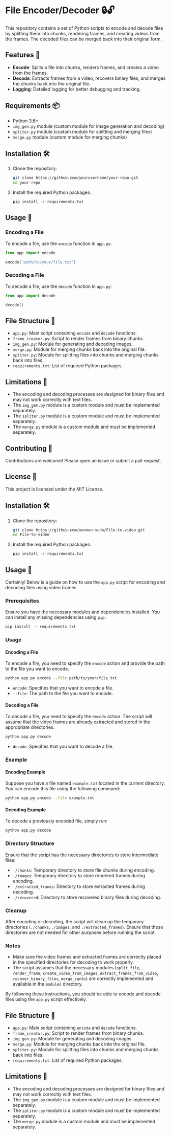 # File Encoder/Decoder 🔒🔓

This repository contains a set of Python scripts to encode and decode files by splitting them into chunks, rendering frames, and creating videos from the frames. The decoded files can be merged back into their original form.

## Features 🌟

- **Encode**: Splits a file into chunks, renders frames, and creates a video from the frames.
- **Decode**: Extracts frames from a video, recovers binary files, and merges the chunks back into the original file.
- **Logging**: Detailed logging for better debugging and tracking.

## Requirements 📦

- Python 3.6+
- `img_gen.py` module (custom module for image generation and decoding)
- `spliter.py` module (custom module for splitting and merging files)
- `merge.py` module (custom module for merging chunks)

## Installation 🛠️

1. Clone the repository:
   ```sh
   git clone https://github.com/yourusername/your-repo.git
   cd your-repo
   ```

2. Install the required Python packages:
   ```sh
   pip install -r requirements.txt
   ```

## Usage 🚀

### Encoding a File

To encode a file, use the `encode` function in `app.py`:

```python
from app import encode

encode('path/to/your/file.txt')
```

### Decoding a File

To decode a file, use the `decode` function in `app.py`:

```python
from app import decode

decode()
```

## File Structure 📁

- `app.py`: Main script containing `encode` and `decode` functions.
- `frame_creator.py`: Script to render frames from binary chunks.
- `img_gen.py`: Module for generating and decoding images.
- `merge.py`: Module for merging chunks back into the original file.
- `spliter.py`: Module for splitting files into chunks and merging chunks back into files.
- `requirements.txt`: List of required Python packages.

## Limitations 🚫

- The encoding and decoding processes are designed for binary files and may not work correctly with text files.
- The `img_gen.py` module is a custom module and must be implemented separately.
- The `spliter.py` module is a custom module and must be implemented separately.
- The `merge.py` module is a custom module and must be implemented separately.

## Contributing 🤝

Contributions are welcome! Please open an issue or submit a pull request.

## License 📜

This project is licensed under the MIT License. 



## Installation 🛠️

1. Clone the repository:
   ```sh
   git clone https://github.com/xennon-sudo/File-to-video.git
   cd File-to-video
   ```

2. Install the required Python packages:
   ```sh
   pip install -r requirements.txt
   ```

## Usage 🚀

Certainly! Below is a guide on how to use the `app.py` script for encoding and decoding files using video frames.

### Prerequisites
Ensure you have the necessary modules and dependencies installed. You can install any missing dependencies using `pip`:

```sh
pip install -r requirements.txt
```

### Usage

#### Encoding a File

To encode a file, you need to specify the `encode` action and provide the path to the file you want to encode.

```sh
python app.py encode --file path/to/your/file.txt
```

- `encode`: Specifies that you want to encode a file.
- `--file`: The path to the file you want to encode.

#### Decoding a File

To decode a file, you need to specify the `decode` action. The script will assume that the video frames are already extracted and stored in the appropriate directories.

```sh
python app.py decode
```

- `decode`: Specifies that you want to decode a file.

### Example

#### Encoding Example

Suppose you have a file named `example.txt` located in the current directory. You can encode this file using the following command:

```sh
python app.py encode --file example.txt
```

#### Decoding Example

To decode a previously encoded file, simply run:

```sh
python app.py decode
```

### Directory Structure

Ensure that the script has the necessary directories to store intermediate files:

- `./chunks`: Temporary directory to store file chunks during encoding.
- `./images`: Temporary directory to store rendered frames during encoding.
- `./extracted_frames`: Directory to store extracted frames during decoding.
- `./recovered`: Directory to store recovered binary files during decoding.

### Cleanup

After encoding or decoding, the script will clean up the temporary directories (`./chunks`, `./images`, and `./extracted_frames`). Ensure that these directories are not needed for other purposes before running the script.

### Notes

- Make sure the video frames and extracted frames are correctly placed in the specified directories for decoding to work properly.
- The script assumes that the necessary modules (`split_file`, `render_frame`, `create_video_from_images`, `extract_frames_from_video`, `recover_binary_files`, `merge_cunks`) are correctly implemented and available in the `modules` directory.

By following these instructions, you should be able to encode and decode files using the `app.py` script effectively.

## File Structure 📁

- `app.py`: Main script containing `encode` and `decode` functions.
- `frame_creator.py`: Script to render frames from binary chunks.
- `img_gen.py`: Module for generating and decoding images.
- `merge.py`: Module for merging chunks back into the original file.
- `spliter.py`: Module for splitting files into chunks and merging chunks back into files.
- `requirements.txt`: List of required Python packages.

## Limitations 🚫

- The encoding and decoding processes are designed for binary files and may not work correctly with text files.
- The `img_gen.py` module is a custom module and must be implemented separately.
- The `spliter.py` module is a custom module and must be implemented separately.
- The `merge.py` module is a custom module and must be implemented separately.

